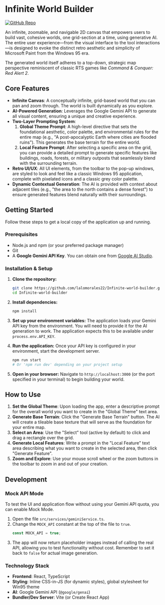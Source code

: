 # Infinite World Builder

[![GitHub Repo](https://img.shields.io/badge/GitHub-lalomorales22/Infinite--world--builder-blue)](https://github.com/lalomorales22/Infinite-world-builder)

An infinite, zoomable, and navigable 2D canvas that empowers users to build vast, cohesive worlds, one grid-section at a time, using generative AI. The entire user experience—from the visual interface to the tool interactions—is designed to evoke the distinct retro aesthetic and simplicity of Microsoft Paint from the Windows 95 era.

The generated world itself adheres to a top-down, strategic map perspective reminiscent of classic RTS games like *Command & Conquer: Red Alert 2*.

## Core Features

-   **Infinite Canvas**: A conceptually infinite, grid-based world that you can pan and zoom through. The world is built dynamically as you explore.
-   **AI-Powered Generation**: Leverages the Google Gemini API to generate all visual content, ensuring a unique and creative experience.
-   **Two-Layer Prompting System**:
    1.  **Global Theme Prompt**: A high-level directive that sets the foundational aesthetic, color palette, and environmental rules for the entire map (e.g., "A post-apocalyptic Earth where cities are flooded ruins"). This generates the base terrain for the entire world.
    2.  **Local Feature Prompt**: After selecting a specific area on the grid, you can provide a detailed prompt to generate specific features like buildings, roads, forests, or military outposts that seamlessly blend with the surrounding terrain.
-   **Retro UI/UX**: All UI elements, from the toolbar to the pop-up windows, are styled to look and feel like a classic Windows 95 application, complete with pixelated icons and a classic grey color palette.
-   **Dynamic Contextual Generation**: The AI is provided with context about adjacent tiles (e.g., "the area to the north contains a dense forest") to ensure generated features blend naturally with their surroundings.

## Getting Started

Follow these steps to get a local copy of the application up and running.

### Prerequisites

-   Node.js and npm (or your preferred package manager)
-   Git
-   A **Google Gemini API Key**. You can obtain one from [Google AI Studio](https://aistudio.google.com/app/apikey).

### Installation & Setup

1.  **Clone the repository:**
    ```sh
    git clone https://github.com/lalomorales22/Infinite-world-builder.git
    cd Infinite-world-builder
    ```

2.  **Install dependencies:**
    ```sh
    npm install
    ```

3.  **Set up your environment variables:**
    The application loads your Gemini API key from the environment. You will need to provide it for the AI generation to work. The application expects this to be available under `process.env.API_KEY`.

4.  **Run the application:**
    Once your API key is configured in your environment, start the development server.
    ```sh
    npm run start 
    # Or 'npm run dev' depending on your project setup
    ```

5.  **Open in your browser:**
    Navigate to `http://localhost:3000` (or the port specified in your terminal) to begin building your world.

## How to Use

1.  **Set the Global Theme**: Upon loading the app, enter a descriptive prompt for the overall world you want to create in the "Global Theme" text area.
2.  **Generate Base Terrain**: Click the "Generate Base Terrain" button. The AI will create a tileable base texture that will serve as the foundation for your entire map.
3.  **Select an Area**: Use the "Select" tool (active by default) to click and drag a rectangle over the grid.
4.  **Generate Local Features**: Write a prompt in the "Local Feature" text area describing what you want to create in the selected area, then click "Generate Feature".
5.  **Zoom and Explore**: Use your mouse scroll wheel or the zoom buttons in the toolbar to zoom in and out of your creation.

## Development

### Mock API Mode

To test the UI and application flow without using your Gemini API quota, you can enable Mock Mode.

1.  Open the file `src/services/geminiService.ts`.
2.  Change the `MOCK_API` constant at the top of the file to `true`.
    ```typescript
    const MOCK_API = true;
    ```
3.  The app will now return placeholder images instead of calling the real API, allowing you to test functionality without cost. Remember to set it back to `false` for actual image generation.

### Technology Stack

-   **Frontend**: React, TypeScript
-   **Styling**: Inline CSS-in-JS (for dynamic styles), global stylesheet for Win95 theme
-   **AI**: Google Gemini API (`@google/genai`)
-   **Bundler/Dev Server**: Vite (or Create React App)
